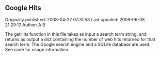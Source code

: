 ## Google Hits

Originally published: 2008-04-27 07:31:53
Last updated: 2008-06-08 21:29:17
Author: A B

The getHits function in this file takes as input a search term string, and returns as output a dict containing the number of web hits returned for that search term. The Google search engine and a SQLite database are used. See code for usage information.